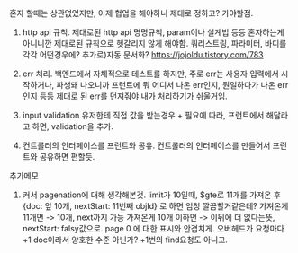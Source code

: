 혼자 할때는 상관없었지만,
이제 협업을 해야하니 제대로 정하고? 가야할점.

1. http api 규칙.
   제대로된 http api 명명규칙, param이나 설계법 등등 혼자하는게 아니니깐 제대로된 규칙으로
   헷갈리지 않게 해야함.
   쿼리스트링, 파라미터, 바디를 각각 어떤경우에?
   추가로)자동 문서화? https://jojoldu.tistory.com/783

2. err 처리.
   백엔드에서 자체적으로 테스트를 하지만, 주로 err는
   사용자 입력에서 시작하거나, 파생돼 나오니까
   프런트에 뭐 어디서 나온 err인지, 뭔일하다가 나온 err인지 등등 제대로 된 err를 던져줘야 내가 처리하기가 쉬울거임.

3. input validation
   유저한테 직접 값을 받는경우 + 필요에 따라,
   프런트에서 해달라고 하면, validation을 추가.

4. 컨트롤러의 인터페이스를 프런트와 공유.
   컨트롤러의 인터페이스를 만들어서 프런트와 공유하면 편할듯.

추가메모

1. 커서 pagenation에 대해 생각해본것.
   limit가 10일때, $gte로 11개를 가져온 후
   {doc: 앞 10개, nextStart: 11번째 objId} 로 하면
   엄청 깔끔할거같은데?
   가져온게 11개면 -> 10개, next까지 가능
   가져온게 10개 이하면 -> 이뒤에 더 없다는뜻, nextStart: falsy값으로. page 0 에 대한 표시와 안겹치게.
   오버헤드가 요청마다 +1 doc이라서 양호한 수준 아닌가? +1번의 find요청도 아니고.
